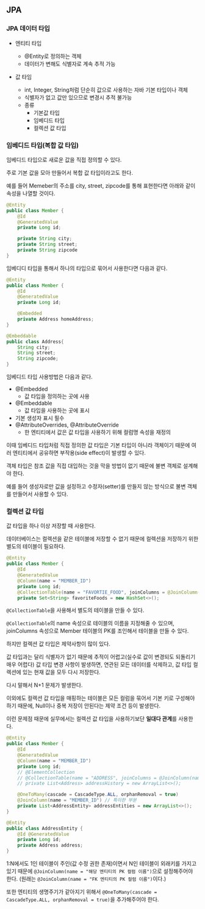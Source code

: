## JPA

### JPA 데이터 타입

* 엔티티 타입   
  * @Entity로 정의하는 객체
  * 데이터가 변해도 식별자로 계속 추적 가능

* 값 타임
  * int, Integer, String처럼 단순히 값으로 사용하는 자바 기본 타입이나 객체
  * 식별자가 없고 값만 있으므로 변경시 추적 불가능
  * 종류
    * 기본값 타입
    * 임베디드 타입
    * 컬렉션 값 타입

### 임베디드 타입(복합 값 타입)

임베디드 타입으로 새로운 값을 직접 정의할 수 있다. 

주로 기본 값을 모아 만들어서 복합 값 타입이라고도 한다. 

예를 들어 Memeber의 주소를 city, street, zipcode를 통해 표현한다면 아래와 같이 속성을 나열할 것이다.

```java
@Entity
public class Member {
    @Id
    @GeneratedValue
    private Long id;

    private String city;
    private String street;
    private String zipcode
}
```

임베디디 타입을 통해서 하나의 타입으로 묶어서 사용한다면 다음과 같다.

```java
@Entity
public class Member {
    @Id
    @GeneratedValue
    private Long id;

    @Embedded
    private Address homeAddress;
}

@Embeddable
public class Address{
    String city;
    String street;
    String zipcode;
}
```

임베디드 타입 사용방법은 다음과 같다.
* @Embedded 
  * 값 타입을 정의하는 곳에 사용
* @Embeddable
  * 값 타입을 사용하는 곳에 표시
* 기본 생성자 표시 필수 
* @AttributeOverrides, @AttributeOverride
  * 한 엔티티에서 값은 값 타입을 사용하기 위해 컬럼명 속성을 재정의 

이때 임베디드 타입처럼 직접 정의한 값 타입은 기본 타입이 아니라 객체이기 때문에 여러 엔티티에서 공유하면 부작용(side effect)이 발생할 수 있다.

객체 타입은 참조 값을 직접 대입하는 것을 막을 방법이 없기 때문에 불변 객체로 설계해야 한다.

예를 들어 생성자로만 값을 설정하고 수정자(setter)를 만들지 않는 방식으로 불변 객체를 만들어서 사용할 수 있다.

### 컬렉션 값 타입

값 타입을 하나 이상 저장할 때 사용한다.

데이터베이스는 컬렉션을 같은 테이블에 저장할 수 없기 때문에 컬렉션을 저장하기 위한 별도의 테이블이 필요하다.

```java
@Entity
public class Member {
    @Id
    @GeneratedValue
    @Column(name = "MEMBER_ID")
    private Long id;
    @CollectionTable(name = "FAVORTIE_FOOD", joinColumns = @JoinColumn(name = "MEMBER_ID"))
    private Set<String> favoriteFoods = new HashSet<>();
```

`@CollectionTable`을 사용해서 별도의 테이블을 만들 수 있다. 

`@CollectionTable`의 name 속성으로 테이블의 이름을 지정해줄 수 있으며, joinColumns 속성으로 Member 테이블의 PK를 조인해서 테이블을 만들 수 있다.

하지만 컬렉션 값 타입은 제약사항이 많이 있다.

값 타입과는 달리 식별자가 없기 때문에 추적이 어렵고(실수로 값이 변경되도 되돌리기 매우 어렵다) 값 타입 변경 사항이 발생하면, 연관된 모든 데이터를 삭제하고, 값 타입 컬렉션에 있는 현재 값을 모두 다시 저장한다.

다시 말해서 N+1 문제가 발생한다. 

이외에도 컬렉션 값 타입을 매핑하는 테이블은 모든 컬럼을 묶어서 기본 키로 구성해야 하기 때문에, Null이나 중복 저장이 안된다는 제약 조건 등이 발생한다.

이런 문제점 때문에 실무에서는 컬렉션 값 타입을 사용하기보단 **일대다 관계**를 사용한다.

```java
@Entity
public class Member {
    @Id
    @GeneratedValue
    @Column(name = "MEMBER_ID")
    private Long id;
    // @ElementCollection
    // @CollectionTable(name = "ADDRESS", joinColumns = @JoinColumn(name = "MEMBER_ID"))
    // private List<Address> addressHistory = new ArrayList<>();

    @OneToMany(cascade = CascadeType.ALL, orphanRemoval = true)
    @JoinColumn(name = "MEMBER_ID") // 특이한 부분
    private List<AddressEntity> addressEntities = new ArrayList<>();
}

@Entity
public class AddressEntity {
    @Id @GeneratedValue
    private Long id;
    private Address address;
}
```
1:N에서도 1인 테이블이 주인(값 수정 권한 존재)이면서 N인 테이블이 외래키를 가지고 있기 때문에 `@JoinColumn(name = "해당 엔티티의 PK 컬럼 이름")`으로 설정해주어야 한다. (원래는 `@JoinColumn(name = "FK 엔티티의 PK 컬럼 이름")`이다.)

또한 엔티티의 생명주기가 같아지기 위해서 `@OneToMany(cascade = CascadeType.ALL, orphanRemoval = true)`을 추가해주어야 한다.
